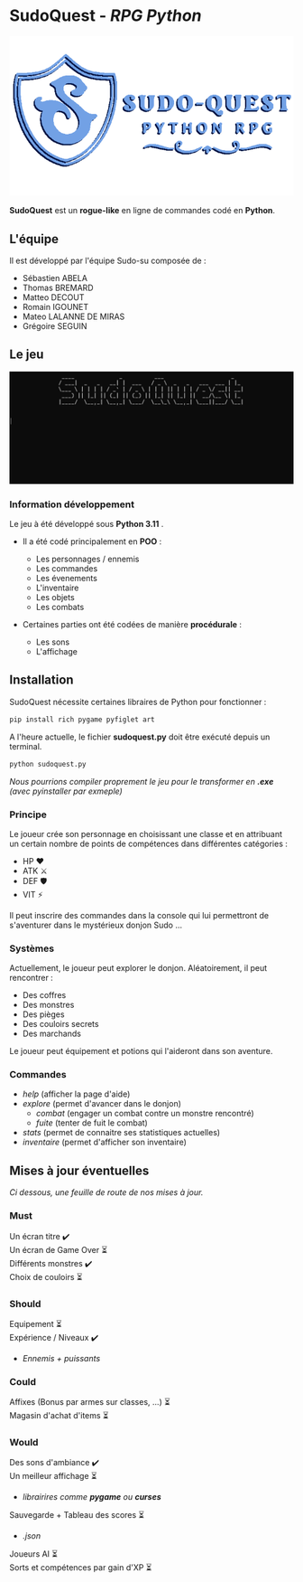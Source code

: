 # SudoQuest - *RPG Python*

![image info](./img/logo.png)

**SudoQuest** est un **rogue-like** en ligne de commandes codé en **Python**.

## L'équipe

Il est développé par l'équipe Sudo-su composée de :  

- Sébastien ABELA
- Thomas BREMARD  
- Matteo DECOUT  
- Romain IGOUNET  
- Mateo LALANNE DE MIRAS  
- Grégoire SEGUIN  

## Le jeu

![image info](./img/startup.gif)

### Information développement

Le jeu à été développé sous **Python 3.11** .  

- Il a été codé principalement en **POO** :  

  - Les personnages / ennemis
  - Les commandes
  - Les évenements
  - L'inventaire
  - Les objets
  - Les combats

- Certaines parties ont été codées de manière **procédurale** :  

  - Les sons
  - L'affichage

## Installation

SudoQuest nécessite certaines libraires de Python pour fonctionner :

```sh
pip install rich pygame pyfiglet art
```

A l'heure actuelle, le fichier **sudoquest.py** doit être exécuté depuis un terminal.

```sh
python sudoquest.py
```

*Nous pourrions compiler proprement le jeu pour le transformer en **.exe** (avec pyinstaller par exmeple)*

### Principe

Le joueur crée son personnage en choisissant une classe et en attribuant un certain nombre de points de compétences dans différentes catégories :

- HP  ❤️
- ATK  ⚔️
- DEF  🛡️
- VIT  ⚡️

Il peut inscrire des commandes dans la console qui lui permettront de s'aventurer dans le mystérieux donjon Sudo …

### Systèmes

Actuellement, le joueur peut explorer le donjon. Aléatoirement, il peut rencontrer :

- Des coffres
- Des monstres
- Des pièges
- Des couloirs secrets
- Des marchands

Le joueur peut équipement et potions qui l'aideront dans son aventure.

### Commandes

- *help* (afficher la page d'aide)
- *explore* (permet d'avancer dans le donjon)
  - *combat* (engager un combat contre un monstre rencontré)
  - *fuite* (tenter de fuit le combat)
- *stats* (permet de connaitre ses statistiques actuelles)
- *inventaire* (permet d'afficher son inventaire)  

## Mises à jour éventuelles

*Ci dessous, une feuille de route de nos mises à jour.*

### Must

Un écran titre  ✔️  
Un écran de Game Over  ⏳  
Différents monstres  ✔️  
Choix de couloirs  ⏳

### Should

Equipement  ⏳  
Expérience / Niveaux  ✔️

- *Ennemis + puissants*

### Could

Affixes (Bonus par armes sur classes, ...)  ⏳  
Magasin d'achat d'items  ⏳

### Would

Des sons d'ambiance ✔️  
Un meilleur affichage ⏳

- *librairires comme **pygame** ou **curses***  

Sauvegarde + Tableau des scores ⏳  

- *.json*

Joueurs AI  ⏳  
Sorts et compétences par gain d'XP  ⏳
